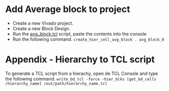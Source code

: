 # Add Average block to project
* Create a new Vivado project.
* Create a new Block Design.
* Run the [avg_block.tcl](https://github.com/operezcham90/zncc-pl/blob/main/tcl/avg_block.tcl) script, paste the contents into the console
* Run the following command.
```create_hier_cell_avg_block . avg_block_0```

# Appendix - Hierarchy to TCL script
To generate a TCL script from a hierachy, open de TCL Console and type the following command.
```write_bd_tcl -force -hier_blks [get_bd_cells /hierarchy_name] /out/path/hierarchy_name.tcl```
